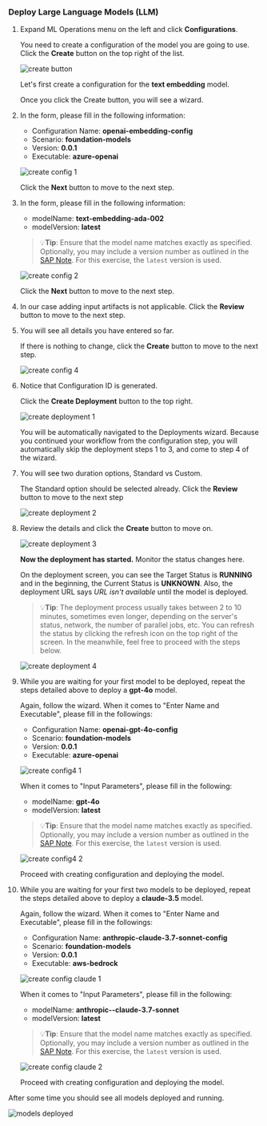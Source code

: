 ### Deploy Large Language Models (LLM) 

1. Expand ML Operations menu on the left and click **Configurations**. 
    
    You need to create a configuration of the model you are going to use. Click the **Create** button on the top right of the list.

    ![create button](img/create-config-button.png)

    Let's first create a configuration for the **text embedding** model.

    Once you click the Create button, you will see a wizard.  

2. In the form, please fill in the following information:

    - Configuration Name: **openai-embedding-config**
    - Scenario: **foundation-models**
    - Version: **0.0.1**
    - Executable: **azure-openai**

    ![create config 1](img/emb-01.png)

     Click the **Next** button to move to the next step. 

3. In the form, please fill in the following information:

    - modelName: **text-embedding-ada-002**  
    - modelVersion: **latest**  
    >💡**Tip**: Ensure that the model name matches exactly as specified. Optionally, you may include a version number as outlined in the [SAP Note](https://me.sap.com/notes/3437766). For this exercise, the `latest` version is used.

   ![create config 2](img/emb-02.png)


   Click the **Next** button to move to the next step.  

4. In our case adding input artifacts is not applicable. Click the **Review** button to move to the next step.

5. You will see all details you have entered so far. 
    
    If there is nothing to change, click the **Create** button to move to the next step. 

    ![create config 4](img/emb-03.png)

6. Notice that Configuration ID is generated.
 
    Click the **Create Deployment** button to the top right.

    ![create deployment 1](img/emb-04.png)

    You will be automatically navigated to the Deployments wizard. 
    Because you continued your workflow from the configuration step, you will automatically skip the deployment steps 1 to 3, and come to step 4 of the wizard. 

7. You will see two duration options, Standard vs Custom.  
   
    The Standard option should be selected already. Click the **Review** button to move to the next step

    ![create deployment 2](img/emb-04-2.png)

8. Review the details and click the **Create** button to move on. 

    ![create deployment 3](img/emb-05.png)

    **Now the deployment has started.** Monitor the status changes here. 

    On the deployment screen, you can see the Target Status is **RUNNING** and in the beginning, the Current Status is **UNKNOWN**.  Also, the deployment URL says *URL isn't available* until the model is deployed.  

    >💡**Tip**: The deployment process usually takes between 2 to 10 minutes, sometimes even longer, depending on the server's status, network, the number of parallel jobs, etc.  You can refresh the status by clicking the refresh icon on the top right of the screen. In the meanwhile, feel free to proceed with the steps below.

    ![create deployment 4](img/emb-06.png)

9. While you are waiting for your first model to be deployed, repeat the steps detailed above to deploy a **gpt-4o** model. 

    Again, follow the wizard. When it comes to "Enter Name and Executable", please fill in the followings:

    - Configuration Name: **openai-gpt-4o-config**
    - Scenario: **foundation-models**
    - Version: **0.0.1**
    - Executable: **azure-openai**

    ![create config4 1](img/gpt4-c1.png)

    When it comes to "Input Parameters", please fill in the following:

    - modelName: **gpt-4o**  
    - modelVersion: **latest**  
    >💡**Tip**: Ensure that the model name matches exactly as specified. Optionally, you may include a version number as outlined in the [SAP Note](https://me.sap.com/notes/3437766). For this exercise, the `latest` version is used.

    ![create config4 2](img/gpt4-c2.png)

    Proceed with creating configuration and deploying the model.


10. While you are waiting for your first two models to be deployed, repeat the steps detailed above to deploy a **claude-3.5** model. 

    Again, follow the wizard. When it comes to "Enter Name and Executable", please fill in the followings:

    - Configuration Name: **anthropic-claude-3.7-sonnet-config**
    - Scenario: **foundation-models**
    - Version: **0.0.1**
    - Executable: **aws-bedrock**

    ![create config claude 1](img/dp-1-claude35.png) 

    When it comes to "Input Parameters", please fill in the following:

    - modelName: **anthropic--claude-3.7-sonnet**   
    - modelVersion: **latest**   
    >💡**Tip**: Ensure that the model name matches exactly as specified. Optionally, you may include a version number as outlined in the [SAP Note](https://me.sap.com/notes/3437766). For this exercise, the `latest` version is used.

    ![create config claude 2](img/dp-2-claude35.png) 

    Proceed with creating configuration and deploying the model.

After some time you should see all models deployed and running. 

![models deployed](img/dp-4-all-models.png)


